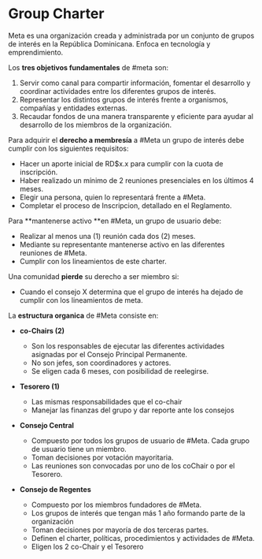 Group Charter
==
Meta es una organización creada y administrada por un conjunto de grupos de interés en la República Dominicana.  Enfoca en tecnología y emprendimiento.

Los **tres objetivos fundamentales** de #meta son:

1. Servir como canal para compartir información, fomentar el desarrollo y coordinar actividades entre los diferentes grupos de interés.
2. Representar los distintos grupos de interés  frente a organismos,  compañías y entidades externas.
3. Recaudar fondos de una manera transparente y eficiente para ayudar al desarrollo de los miembros de la organización.

Para adquirir el **derecho a membresía** a #Meta un grupo de interés debe cumplir con los siguientes requisitos:

* Hacer un aporte inicial de RD$x.x para cumplir con la cuota de inscripción.
* Haber realizado un mínimo de 2 reuniones presenciales en los últimos 4 meses.
* Elegir una persona, quien lo representará frente a #Meta.
* Completar el proceso de Inscripcion, detallado en el Reglamento.

Para **mantenerse activo **en #Meta, un grupo de usuario debe:

* Realizar al menos una (1) reunión cada dos (2) meses.
* Mediante su representante mantenerse activo en las diferentes reuniones de #Meta.
* Cumplir con los lineamientos de este charter.

Una comunidad **pierde** su derecho a ser miembro si:

* Cuando el consejo X determina que el grupo de interés ha dejado de cumplir con los lineamientos de meta.

La **estructura organica** de #Meta consiste en:

* **co-Chairs (2)**

    * Son los responsables de ejecutar las diferentes actividades asignadas por el Consejo Principal Permanente.
    * No son jefes, son coordinadores y actores.
    * Se eligen cada 6 meses, con posibilidad de reelegirse.

* **Tesorero (1)**

    * Las mismas responsabilidades que el co-chair
    * Manejar las finanzas del grupo y dar reporte ante los consejos

* **Consejo Central**

    * Compuesto por todos los grupos de usuario de #Meta. Cada grupo de usuario tiene un miembro.
    * Toman decisiones por votación mayoritaria.
    * Las reuniones son convocadas por uno de los coChair o por el Tesorero.

* **Consejo de Regentes**

    * Compuesto por los miembros fundadores de #Meta.
    * Los grupos de interés que tengan más 1 año formando parte de la organización
    * Toman decisiones por mayoría de dos terceras partes.
    * Definen el charter, políticas, procedimientos y actividades de #Meta.
    * Eligen los 2 co-Chair y el Tesorero

